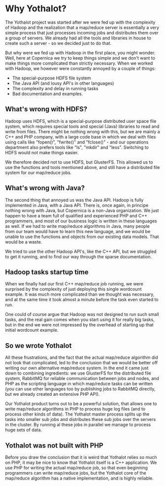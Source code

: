 # Why Yothalot?

The Yothalot project was started after we were fed up with the complexity
of Hadoop and the realization that a map/reduce server is essentially
a very simple process that just processes incoming jobs and distributes
them over a group of servers. We already had all the tools and libraries
in house to create such a server - so we decided just to do that.

But why were we fed up with Hadoop in the first place, you might wonder.
Well, here at Copernica we try to keep things simple and we don't want
to make things more complicated than strictly necessary. When we worked
with Hadoop, we however were constantly annoyed by a couple of things:

- The special-purpose HDFS file system
- The Java API (and lousy API's in other languages)
- The complexity and delay in running tasks
- Bad documentation and examples.


## What's wrong with HDFS?

Hadoop uses HDFS, which is a special-purpose distributed user space 
file system, which requires special tools and special (Java) libraries 
to read and write from files. There might be nothing wrong with this,
but we are mainly a C++ and PHP company, with a large code base 
in which we deal with files using calls like "fopen()", "fwrite()" and 
"fclose()" - and our operations department also prefers tools like "ls", 
"mkdir" and "less". Switching to HDFS would not make things easier.

We therefore decided not to use HDFS, but GlusterFS. This allowed us 
to use the functions and tools mentioned above, and still have a 
distributed file system for our map/reduce jobs.


## What's wrong with Java?

The second thing that annoyed us was the Java API. Hadoop is fully 
implemented in Java, with a Java API. There is, once again, in principe 
nothing wrong with Java, but Copernica is a non-Java organization. We 
just happen to have a team full of qualified and experienced PHP and 
C++ programmers, and most of our business logic is written in these 
languages as well. If we had to write map/reduce algorithms in Java, 
many people from our team would have to learn this new language, and we 
would be unable to use the functions and objects from our existing data
models. That would be a waste.

We tried to use the other Hadoop API's, like the C++ API, but we
struggled to get it running, and to find our way through the sparse
documentation.


## Hadoop tasks startup time

When we finally had our first C++ map/reduce job running, we were 
surprised by the complexity of just deploying this single wordcount 
example. It was much more complicated than we thought was necessary, and
at the same time it took almost a minute before the task even started 
to run.

One could of course argue that Hadoop was not designed to run such 
small tasks, and the real gain comes when you start using it for really
big tasks, but in the end we were not impressed by the overhead of 
starting up that initial wordcount example.


## So we wrote Yothalot

All these frustrations, and the fact that the actual map/reduce 
algorithm did not look that complicated, led to the conclusion that we 
would be better off writing our own alternative map/reduce system. In 
the end it came just down to combining ingredients: we use GlusterFS for
the distributed file system, RabbitMQ for reliable communication between 
jobs and nodes, and PHP as the scripting language in which map/reduce
tasks can be written (you can use other languages too by publishing
jobs to RabbitMQ directly, but we already created an extensive PHP API).

Our Yothalot product turns out to be a powerful solution, that allows
one to write map/reduce algorithms in PHP to process huge log files (and
to process other kinds of data). The Yothalot master process splits up 
the tasks into smaller sub jobs and distributes these sub jobs over the 
servers in the cluster. By running al these jobs in parallel we manage 
to process huge sets of data.


## Yothalot was not built with PHP

Before you draw the conclusion that it is weird that Yothalot relies
so much on PHP, it may be nice to know that Yothalot itself is a C++ 
application. We use PHP for writing the actual map/reduce job, so that
even beginning programmers can write map/reduce jobs, but the Yothalot
core of the map/reduce algorithm has a native implementation, and is 
highly reliable. 
